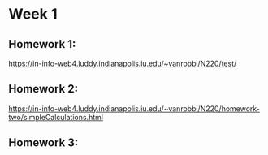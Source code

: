 # Week 1

## Homework 1:

https://in-info-web4.luddy.indianapolis.iu.edu/~vanrobbi/N220/test/

## Homework 2:

https://in-info-web4.luddy.indianapolis.iu.edu/~vanrobbi/N220/homework-two/simpleCalculations.html

## Homework 3:

